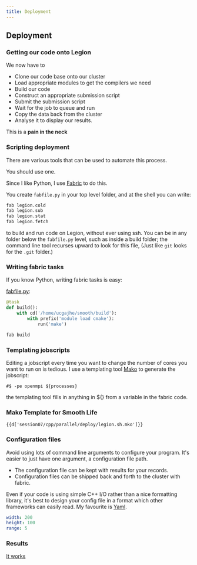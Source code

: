 ```yaml
---
title: Deployment
---
```


## Deployment

### Getting our code onto Legion

We now have to

* Clone our code base onto our cluster
* Load appropriate modules to get the compilers we need
* Build our code
* Construct an appropriate submission script
* Submit the submission script
* Wait for the job to queue and run
* Copy the data back from the cluster
* Analyse it to display our results.

This is a **pain in the neck**

### Scripting deployment

There are various tools that can be used to automate this process.

You should use one.

Since I like Python, I use [Fabric](http://docs.fabfile.org/en/1.10/index.html)
to do this.

You create `fabfile.py` in your top level folder, and at the shell you can write:

``` bash
fab legion.cold
fab legion.sub
fab legion.stat
fab legion.fetch
```

to build and run code on Legion, without ever using ssh. You can be in any folder
below the `fabfile.py` level, such as inside a build folder; the command line tool
recurses upward to look for this file, (Just like `git` looks for the `.git` folder.)

### Writing fabric tasks

If you know Python, writing fabric tasks is easy:

[fabfile.py](https://github.com/UCL/SmoothLifeExample/blob/parallel/deploy/legion.py):

``` python
@task
def build():
    with cd('/home/ucgajhe/smooth/build'):
        with prefix('module load cmake'):
            run('make')
```

``` bash
fab build
```

### Templating jobscripts

Editing a jobscript every time you want to change the number of
cores you want to run on is tedious. I use a templating tool 
[Mako](http://www.makotemplates.org) to
generate the jobscript:

``` mako
#$ -pe openmpi ${processes}
```

the templating tool fills in anything in ${} from a variable in the fabric code.

### Mako Template for Smooth Life

```mako
{{d['session07/cpp/parallel/deploy/legion.sh.mko']}}
```

### Configuration files

Avoid using lots of command line arguments to configure your program.
It's easier to just have one argument, a configuration file path.

* The configuration file can be kept with results for your records.
* Configuration files can be shipped back and forth to the cluster with fabric.

Even if your code is using simple C++ I/O rather than a nice formatting library,
it's best to design your config file in a format which other frameworks can easily read.
My favourite is [Yaml](http://www.yaml.org).

``` yaml
width: 200
height: 100
range: 5
```


### Results

[It works](https://www.youtube.com/watch?v=3sXO2rYNwl4)
